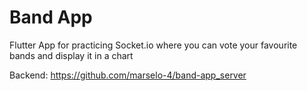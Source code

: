 # Band App
Flutter App for practicing Socket.io where you can vote your favourite bands and display it in a chart

Backend: https://github.com/marselo-4/band-app_server
